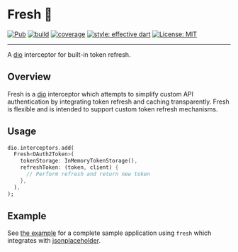 # Fresh 🍋

[![Pub](https://img.shields.io/pub/v/fresh.svg)](https://pub.dev/packages/fresh)
[![build](https://github.com/felangel/fresh/workflows/build/badge.svg)](https://github.com/felangel/fresh/actions)
[![coverage](https://github.com/felangel/fresh/tree/master/coverage_badge.svg)](https://github.com/felangel/fresh/actions)
[![style: effective dart](https://img.shields.io/badge/style-effective_dart-40c4ff.svg)](https://github.com/tenhobi/effective_dart)
[![License: MIT](https://img.shields.io/badge/license-MIT-purple.svg)](https://opensource.org/licenses/MIT)

---

A [dio](https://pub.dev/packages/dio) interceptor for built-in token refresh.

## Overview

Fresh is a [dio](https://pub.dev/packages/dio) interceptor which attempts to simplify custom API authentication by integrating token refresh and caching transparently. Fresh is flexible and is intended to support custom token refresh mechanisms.

## Usage

```dart
dio.interceptors.add(
  Fresh<OAuth2Token>(
    tokenStorage: InMemoryTokenStorage(),
    refreshToken: (token, client) {
      // Perform refresh and return new token
    },
  ),
);
```

## Example

See [the example](https://github.com/felangel/fresh/tree/master/example) for a complete sample application using `fresh` which integrates with [jsonplaceholder](https://jsonplaceholder.typicode.com).
